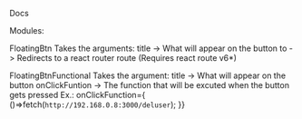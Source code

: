 Docs

Modules:

FloatingBtn
	Takes the arguments: title -> What will appear on the button
				   to -> Redirects to a react router route
				   (Requires react route v6*)

FloatingBtnFunctional
	Takes the argument: title -> What will appear on the button
				  onClickFuntion -> The function that will be excuted when the button gets pressed
				  Ex.: 
					  onClickFunction={ ()=>fetch(`http://192.168.0.8:3000/deluser`); }}

